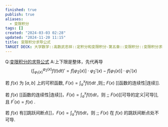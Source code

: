 ```yaml
---
finished: true
publish: true
aliases:
  - 变限积分
tags: []
created: "2024-03-03 02:28"
updated: "2024-11-20 11:15"
title: 变限积分求导公式
TARGET DECK: 大学数学::高数武忠祥::定积分和变限积分-第五章::变限积分::变限积分求导公式
---
```

Q:[变限积分的求导公式](obsidian://bookmaster?type=open-book&bid=rCsBmWCTTquyaKcy&aid=690785ee-ad0c-4765-679a-f8c6535dd865&page=119)
A:上下限是整体，先代再导
$$\Big(\int_{\varphi_1(x)}^{\varphi_2(x)}f(t)dt\Big)'=f\Big[\varphi_2(x)\Big]\cdot\varphi_2'(x)-f\Big[\varphi_1(x)\Big]\cdot\varphi_1'(x)$$

若 $f\left( x\right)$ 为 $\left\lbrack  {a,b}\right\rbrack$ 上的可积函数, $F\left( x\right)  = {\int }_{a}^{x}f\left( t\right) \mathrm{d}t$ ,则;; $F\left( x\right)$ [[函数的连续性|连续]]. 


若 $f\left( x\right)$ [[函数的连续性|连续]]，$F\left( x\right)  = {\int }_{a}^{x}f\left( t\right) \mathrm{d}t$，则 ;; $F\left( x\right)$[[可导的定义|可导]], 且 ${F}^{\prime }\left( x\right)  = f\left( x\right)$ . 


若 $f\left( x\right)$ 有[[跳跃间断点]]，$F\left( x\right)  = {\int }_{a}^{x}f\left( t\right) \mathrm{d}t$，则 ;; $F\left( x\right)$ 在 $f\left( x\right)$ 的跳跃间断点处不可导.



